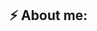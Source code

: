 ## ⚡ About me:
<!--
**Amdanisibomana/Amdanisibomana** is a ✨ _special_ ✨ repository because its `README.md` (this file) appears on your GitHub profile.
- 💻 I’m enthusiastic about building meaningful and fun projects that create a positive impact.
- 🔍 Focused on growing my skills through hands-on projects, system design, and real-world coding challenges.
- 🛠️ Always learning and finding better ways to build smarter and more efficient solutions.
- 🤝 Open to teaming up on projects that solve real problems or push new ideas forward.
- 🎯 Fun fact: I’m into sports, traveling, staying active, and always learning something new.

